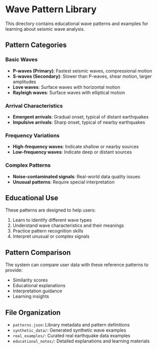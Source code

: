 # Wave Pattern Library

This directory contains educational wave patterns and examples for learning about seismic wave analysis.

## Pattern Categories

### Basic Waves
- **P-waves (Primary)**: Fastest seismic waves, compressional motion
- **S-waves (Secondary)**: Slower than P-waves, shear motion, larger amplitudes
- **Love waves**: Surface waves with horizontal motion
- **Rayleigh waves**: Surface waves with elliptical motion

### Arrival Characteristics
- **Emergent arrivals**: Gradual onset, typical of distant earthquakes
- **Impulsive arrivals**: Sharp onset, typical of nearby earthquakes

### Frequency Variations
- **High-frequency waves**: Indicate shallow or nearby sources
- **Low-frequency waves**: Indicate deep or distant sources

### Complex Patterns
- **Noise-contaminated signals**: Real-world data quality issues
- **Unusual patterns**: Require special interpretation

## Educational Use

These patterns are designed to help users:
1. Learn to identify different wave types
2. Understand wave characteristics and their meanings
3. Practice pattern recognition skills
4. Interpret unusual or complex signals

## Pattern Comparison

The system can compare user data with these reference patterns to provide:
- Similarity scores
- Educational explanations
- Interpretation guidance
- Learning insights

## File Organization

- `patterns.json`: Library metadata and pattern definitions
- `synthetic_data/`: Generated synthetic wave examples
- `real_examples/`: Curated real earthquake data examples
- `educational_notes/`: Detailed explanations and learning materials